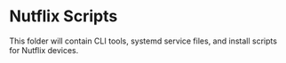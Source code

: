 # Nutflix Scripts

This folder will contain CLI tools, systemd service files, and install scripts for Nutflix devices.
